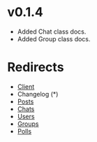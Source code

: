 # v0.1.4
* Added Chat class docs.
* Added Group class docs.

# Redirects
* [Client](https://github.com/Abooby1/lyon/blob/main/README.md)
* Changelog (*)
* [Posts](https://github.com/Abooby1/lyon/blob/main/Docs/posts.md)
* [Chats](https://github.com/Abooby1/lyon/blob/main/Docs/chats.md)
* [Users](https://github.com/Abooby1/lyon/blob/main/Docs/users.md)
* [Groups](https://github.com/Abooby1/lyon/blob/main/Docs/groups.md)
* [Polls](https://github.com/Abooby1/lyon/blob/main/Docs/polls.md)